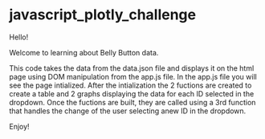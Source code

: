 # javascript_plotly_challenge
Hello! 

Welcome to learning about Belly Button data.

This code takes the data from the data.json file and displays it on the html page using DOM manipulation from the app.js file. In the app.js file you will see the page intialized. After the intialization the 2 fuctions are created to create a table and 2 graphs displaying the data for each ID selected in the dropdown. Once the fuctions are built, they are called using a 3rd function that handles the change of the user selecting anew ID in the dropdown. 


Enjoy! 
